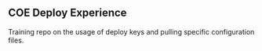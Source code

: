 ## COE Deploy Experience

Training repo on the usage of deploy keys and pulling specific configuration files. 


